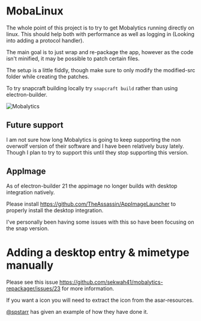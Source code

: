 MobaLinux
=========
The whole point of this project is to try to get Mobalytics running directly on linux.
This should help both with performance as well as logging in (Looking into adding a protocol handler).

The main goal is to just wrap and re-package the app, however as the code isn't minified, it may be possible to patch
certain files.


The setup is a little fiddly, though make sure to only modify the modified-src folder while creating the patches.

To try snapcraft building locally try `snapcraft build` rather than using electron-builder.

![Mobalytics](.github/images/img.png)

## Future support

I am not sure how long Mobalytics is going to keep supporting the non overwolf version of their software and I have been relatively busy lately.
Though I plan to try to support this until they stop supporting this version.

## AppImage
As of electron-builder 21 the appimage no longer builds with desktop integration natively.

Please install https://github.com/TheAssassin/AppImageLauncher to properly install the desktop integration.

I've personally been having some issues with this so have been focusing on the snap version.

# Adding a desktop entry & mimetype manually
Please see this issue https://github.com/sekwah41/mobalytics-repackager/issues/23 for more information.

If you want a icon you will need to extract the icon from the asar-resources.

[@spstarr](https://github.com/spstarr) has given an example of how they have done it.